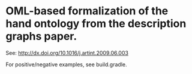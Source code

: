 # OML-based formalization of the hand ontology from the description graphs paper.

See: http://dx.doi.org/10.1016/j.artint.2009.06.003

For positive/negative examples, see build.gradle.